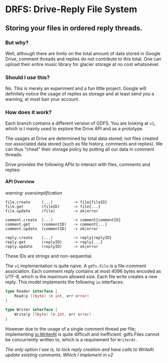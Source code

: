 # DRFS: Drive-Reply File System

## Storing your files in ordered reply threads.

### But why?

Well, although there are limits on the total amount of data stored in Google Drive, comment threads and replies do not 
contribute to this total. One can upload their entire music library for glacier storage at no cost whatsoever.

### Should I use this?

No. This is merely an experiment and a fun little project. Google will definitely notice the usage of replies as storage
and at least send you a warning, at most ban your account.

### How does it work?

Each branch contains a different version of GDFS. You are looking at `v1`, which is I mainly used to explore the Drive 
API and as a prototype. 

The usages at Drive are determined by total data stored; not files created nor associated data stored (such as 
file history, comments and replies). We can thus "cheat" their storage policy by putting all our data in comment threads.

Drive provides the following APIs to interact with files, comments and replies:

#### API Overview
*warning: oversimplification*
```
file.create     (...)         -> file{fileID}
file.get        (fileID)      -> file{...}
file.update     (file)        -> ok|error 

comment.create  (...)         -> comment{commentID}
comment.get     (commentID)   -> comment{...}
comment.update  (commentID)   -> ok|error

reply.create    (...)         -> reply{replyID}
reply.get       (replyID)     -> reply{...}
reply.update    (replyID)     -> ok|error 
```

These IDs are strings and non-sequential.

The `v1` implementation is quite naive. A `gdfs.File` is a file-comment association. Each comment reply contains at most
4096 bytes encoded as UTF-8, which is the maximum allowed size. Each file write creates a new reply. This model implements 
the following `io` interfaces:

```go
type Reader interface {
    Read(p []byte) (n int, err error)
}

type Writer interface {
    Write(p []byte) (n int, err error)
}
```

However due to the usage of a single comment thread per file; implementing [io.WriterAt](https://golang.org/pkg/io/#WriterAt) 
is quite difficult and inefficient. gdfs.Files cannot be concurrently written to, which is a requirement for `WriterAt`.

*The only option I see is, to lock reply creation and have calls to WriteAt update existing comments. Which I implement in v2* 
